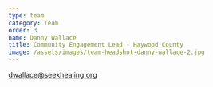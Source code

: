```yaml
---
type: team
category: Team
order: 3
name: Danny Wallace
title: Community Engagement Lead - Haywood County
image: /assets/images/team-headshot-danny-wallace-2.jpg
---
```


<dwallace@seekhealing.org>
